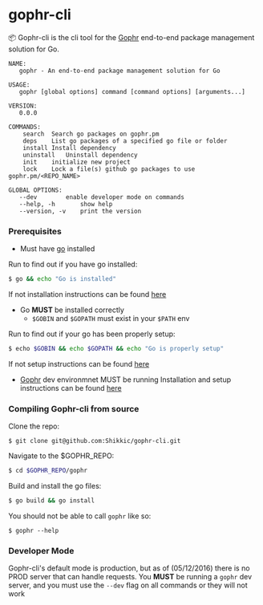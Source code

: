 # gophr-cli

:package: Gophr-cli is the cli tool for the [Gophr](https://github.com/skeswa/gophr) end-to-end package management solution for Go.

```
NAME:
   gophr - An end-to-end package management solution for Go

USAGE:
   gophr [global options] command [command options] [arguments...]

VERSION:
   0.0.0

COMMANDS:
    search	Search go packages on gophr.pm
    deps	List go packages of a specified go file or folder
    install	Install dependency
    uninstall	Uninstall dependency
    init	initialize new project
    lock	Lock a file(s) github go packages to use gophr.pm/<REPO_NAME>

GLOBAL OPTIONS:
   --dev		enable developer mode on commands
   --help, -h		show help
   --version, -v	print the version
```

### Prerequisites
- Must have [go](https://golang.org/) installed

Run to find out if you have go installed:
```sh
$ go && echo "Go is installed"
```
If not installation instructions can be found [here](https://golang.org/dl/)

- Go **MUST** be installed correctly
  - `$GOBIN` and `$GOPATH` must exist in your `$PATH` env

Run to find out if your go has been properly setup:
```sh
$ echo $GOBIN && echo $GOPATH && echo "Go is properly setup"
```
If not setup instructions can be found [here]()

- [Gophr](https://github.com/skeswa/gophr) dev environmnet MUST be running
Installation and setup instructions can be found [here](https://github.com/skeswa/gophr)


### Compiling Gophr-cli from source

Clone the repo:
```
$ git clone git@github.com:Shikkic/gophr-cli.git
```

Navigate to the $GOPHR_REPO:
```sh
$ cd $GOPHR_REPO/gophr
```

Build and install the go files:
```sh
$ go build && go install
```

You should not be able to call `gophr` like so:
```
$ gophr --help
```

### Developer Mode

Gophr-cli's default mode is production, but as of (05/12/2016) there is no PROD server that can handle requests. You **MUST** be running a `gophr` dev server, and you must use the `--dev` flag on all commands or they will not work
